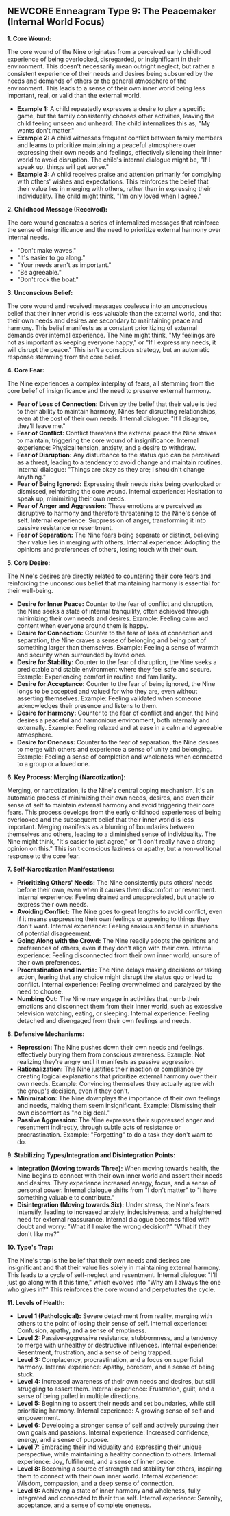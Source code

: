 ## NEWCORE Enneagram Type 9: The Peacemaker (Internal World Focus)

**1. Core Wound:**

The core wound of the Nine originates from a perceived early childhood experience of being overlooked, disregarded, or insignificant in their environment. This doesn't necessarily mean outright neglect, but rather a consistent experience of their needs and desires being subsumed by the needs and demands of others or the general atmosphere of the environment.  This leads to a sense of their own inner world being less important, real, or valid than the external world.

* **Example 1:** A child repeatedly expresses a desire to play a specific game, but the family consistently chooses other activities, leaving the child feeling unseen and unheard.  The child internalizes this as, "My wants don't matter."
* **Example 2:** A child witnesses frequent conflict between family members and learns to prioritize maintaining a peaceful atmosphere over expressing their own needs and feelings, effectively silencing their inner world to avoid disruption.  The child's internal dialogue might be, "If I speak up, things will get worse."
* **Example 3:**  A child receives praise and attention primarily for complying with others' wishes and expectations. This reinforces the belief that their value lies in merging with others, rather than in expressing their individuality. The child might think, "I'm only loved when I agree."


**2. Childhood Message (Received):**

The core wound generates a series of internalized messages that reinforce the sense of insignificance and the need to prioritize external harmony over internal needs.

* "Don't make waves."
* "It's easier to go along."
* "Your needs aren't as important."
* "Be agreeable."
* "Don't rock the boat."


**3. Unconscious Belief:**

The core wound and received messages coalesce into an unconscious belief that their inner world is less valuable than the external world, and that their own needs and desires are secondary to maintaining peace and harmony.  This belief manifests as a constant prioritizing of external demands over internal experience. The Nine might think, "My feelings are not as important as keeping everyone happy," or "If I express my needs, it will disrupt the peace."  This isn't a conscious strategy, but an automatic response stemming from the core belief.


**4. Core Fear:**

The Nine experiences a complex interplay of fears, all stemming from the core belief of insignificance and the need to preserve external harmony.

* **Fear of Loss of Connection:**  Driven by the belief that their value is tied to their ability to maintain harmony, Nines fear disrupting relationships, even at the cost of their own needs. Internal dialogue: "If I disagree, they'll leave me."
* **Fear of Conflict:**  Conflict threatens the external peace the Nine strives to maintain, triggering the core wound of insignificance.  Internal experience:  Physical tension, anxiety, and a desire to withdraw.
* **Fear of Disruption:**  Any disturbance to the status quo can be perceived as a threat, leading to a tendency to avoid change and maintain routines.  Internal dialogue: "Things are okay as they are; I shouldn't change anything."
* **Fear of Being Ignored:**  Expressing their needs risks being overlooked or dismissed, reinforcing the core wound.  Internal experience:  Hesitation to speak up, minimizing their own needs.
* **Fear of Anger and Aggression:**  These emotions are perceived as disruptive to harmony and therefore threatening to the Nine's sense of self.  Internal experience:  Suppression of anger, transforming it into passive resistance or resentment.
* **Fear of Separation:**  The Nine fears being separate or distinct, believing their value lies in merging with others.  Internal experience:  Adopting the opinions and preferences of others, losing touch with their own.


**5. Core Desire:**

The Nine's desires are directly related to countering their core fears and reinforcing the unconscious belief that maintaining harmony is essential for their well-being.

* **Desire for Inner Peace:**  Counter to the fear of conflict and disruption, the Nine seeks a state of internal tranquility, often achieved through minimizing their own needs and desires. Example: Feeling calm and content when everyone around them is happy.
* **Desire for Connection:**  Counter to the fear of loss of connection and separation, the Nine craves a sense of belonging and being part of something larger than themselves. Example: Feeling a sense of warmth and security when surrounded by loved ones.
* **Desire for Stability:**  Counter to the fear of disruption, the Nine seeks a predictable and stable environment where they feel safe and secure. Example:  Experiencing comfort in routine and familiarity.
* **Desire for Acceptance:** Counter to the fear of being ignored, the Nine longs to be accepted and valued for who they are, even without asserting themselves. Example: Feeling validated when someone acknowledges their presence and listens to them.
* **Desire for Harmony:**  Counter to the fear of conflict and anger, the Nine desires a peaceful and harmonious environment, both internally and externally. Example: Feeling relaxed and at ease in a calm and agreeable atmosphere.
* **Desire for Oneness:**  Counter to the fear of separation, the Nine desires to merge with others and experience a sense of unity and belonging. Example: Feeling a sense of completion and wholeness when connected to a group or a loved one.



**6. Key Process: Merging (Narcotization):**

Merging, or narcotization, is the Nine's central coping mechanism.  It's an automatic process of minimizing their own needs, desires, and even their sense of self to maintain external harmony and avoid triggering their core fears.  This process develops from the early childhood experiences of being overlooked and the subsequent belief that their inner world is less important.  Merging manifests as a blurring of boundaries between themselves and others, leading to a diminished sense of individuality.  The Nine might think, "It's easier to just agree," or "I don't really have a strong opinion on this." This isn't conscious laziness or apathy, but a non-volitional response to the core fear.


**7. Self-Narcotization Manifestations:**

* **Prioritizing Others' Needs:**  The Nine consistently puts others' needs before their own, even when it causes them discomfort or resentment. Internal experience: Feeling drained and unappreciated, but unable to express their own needs.
* **Avoiding Conflict:**  The Nine goes to great lengths to avoid conflict, even if it means suppressing their own feelings or agreeing to things they don't want. Internal experience: Feeling anxious and tense in situations of potential disagreement.
* **Going Along with the Crowd:**  The Nine readily adopts the opinions and preferences of others, even if they don't align with their own. Internal experience: Feeling disconnected from their own inner world, unsure of their own preferences.
* **Procrastination and Inertia:**  The Nine delays making decisions or taking action, fearing that any choice might disrupt the status quo or lead to conflict. Internal experience: Feeling overwhelmed and paralyzed by the need to choose.
* **Numbing Out:**  The Nine may engage in activities that numb their emotions and disconnect them from their inner world, such as excessive television watching, eating, or sleeping. Internal experience: Feeling detached and disengaged from their own feelings and needs.


**8. Defensive Mechanisms:**

* **Repression:**  The Nine pushes down their own needs and feelings, effectively burying them from conscious awareness. Example:  Not realizing they're angry until it manifests as passive aggression.
* **Rationalization:**  The Nine justifies their inaction or compliance by creating logical explanations that prioritize external harmony over their own needs. Example:  Convincing themselves they actually agree with the group's decision, even if they don't.
* **Minimization:**  The Nine downplays the importance of their own feelings and needs, making them seem insignificant. Example:  Dismissing their own discomfort as "no big deal."
* **Passive Aggression:**  The Nine expresses their suppressed anger and resentment indirectly, through subtle acts of resistance or procrastination. Example:  "Forgetting" to do a task they don't want to do.



**9. Stabilizing Types/Integration and Disintegration Points:**

* **Integration (Moving towards Three):**  When moving towards health, the Nine begins to connect with their own inner world and assert their needs and desires. They experience increased energy, focus, and a sense of personal power.  Internal dialogue shifts from "I don't matter" to "I have something valuable to contribute."
* **Disintegration (Moving towards Six):** Under stress, the Nine's fears intensify, leading to increased anxiety, indecisiveness, and a heightened need for external reassurance.  Internal dialogue becomes filled with doubt and worry: "What if I make the wrong decision?" "What if they don't like me?"




**10. Type's Trap:**

The Nine's trap is the belief that their own needs and desires are insignificant and that their value lies solely in maintaining external harmony.  This leads to a cycle of self-neglect and resentment.  Internal dialogue: "I'll just go along with it this time," which evolves into "Why am I always the one who gives in?"  This reinforces the core wound and perpetuates the cycle.


**11. Levels of Health:**

* **Level 1 (Pathological):**  Severe detachment from reality, merging with others to the point of losing their sense of self. Internal experience:  Confusion, apathy, and a sense of emptiness.
* **Level 2:**  Passive-aggressive resistance, stubbornness, and a tendency to merge with unhealthy or destructive influences. Internal experience:  Resentment, frustration, and a sense of being trapped.
* **Level 3:**  Complacency, procrastination, and a focus on superficial harmony. Internal experience:  Apathy, boredom, and a sense of being stuck.
* **Level 4:**  Increased awareness of their own needs and desires, but still struggling to assert them. Internal experience:  Frustration, guilt, and a sense of being pulled in multiple directions.
* **Level 5:**  Beginning to assert their needs and set boundaries, while still prioritizing harmony. Internal experience:  A growing sense of self and empowerment.
* **Level 6:**  Developing a stronger sense of self and actively pursuing their own goals and passions. Internal experience:  Increased confidence, energy, and a sense of purpose.
* **Level 7:**  Embracing their individuality and expressing their unique perspective, while maintaining a healthy connection to others. Internal experience:  Joy, fulfillment, and a sense of inner peace.
* **Level 8:**  Becoming a source of strength and stability for others, inspiring them to connect with their own inner world. Internal experience:  Wisdom, compassion, and a deep sense of connection.
* **Level 9:**  Achieving a state of inner harmony and wholeness, fully integrated and connected to their true self. Internal experience:  Serenity, acceptance, and a sense of complete oneness.

